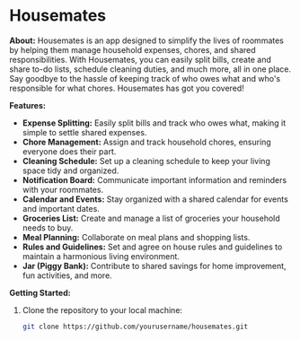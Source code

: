 # Housemates

**About:**
Housemates is an app designed to simplify the lives of roommates by helping them manage household expenses, chores, and shared responsibilities. With Housemates, you can easily split bills, create and share to-do lists, schedule cleaning duties, and much more, all in one place. Say goodbye to the hassle of keeping track of who owes what and who's responsible for what chores. Housemates has got you covered!

**Features:**
- **Expense Splitting:** Easily split bills and track who owes what, making it simple to settle shared expenses.
- **Chore Management:** Assign and track household chores, ensuring everyone does their part.
- **Cleaning Schedule:** Set up a cleaning schedule to keep your living space tidy and organized.
- **Notification Board:** Communicate important information and reminders with your roommates.
- **Calendar and Events:** Stay organized with a shared calendar for events and important dates.
- **Groceries List:** Create and manage a list of groceries your household needs to buy.
- **Meal Planning:** Collaborate on meal plans and shopping lists.
- **Rules and Guidelines:** Set and agree on house rules and guidelines to maintain a harmonious living environment.
- **Jar (Piggy Bank):** Contribute to shared savings for home improvement, fun activities, and more.

**Getting Started:**

1. Clone the repository to your local machine:

   ```bash
   git clone https://github.com/yourusername/housemates.git
